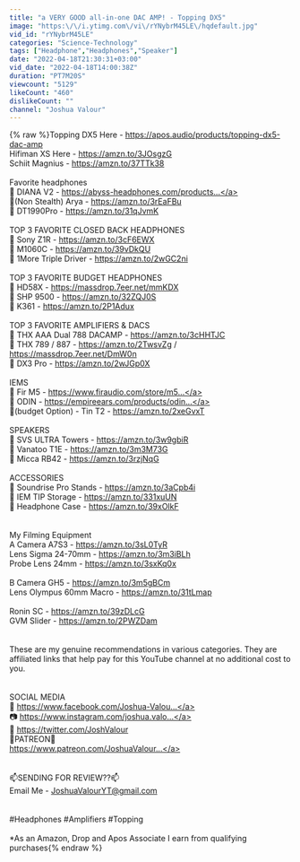 ```yaml
---
title: "a VERY GOOD all-in-one DAC AMP! - Topping DX5"
image: "https:\/\/i.ytimg.com\/vi\/rYNybrM45LE\/hqdefault.jpg"
vid_id: "rYNybrM45LE"
categories: "Science-Technology"
tags: ["Headphone","Headphones","Speaker"]
date: "2022-04-18T21:30:31+03:00"
vid_date: "2022-04-18T14:00:38Z"
duration: "PT7M20S"
viewcount: "5129"
likeCount: "460"
dislikeCount: ""
channel: "Joshua Valour"
---
```

{% raw %}Topping DX5 Here - <a rel="nofollow" target="blank" href="https://apos.audio/products/topping-dx5-dac-amp">https://apos.audio/products/topping-dx5-dac-amp</a><br />Hifiman XS Here - <a rel="nofollow" target="blank" href="https://amzn.to/3JOsgzG">https://amzn.to/3JOsgzG</a><br />Schiit Magnius - <a rel="nofollow" target="blank" href="https://amzn.to/37TTk38">https://amzn.to/37TTk38</a><br /><br />Favorite headphones<br />🥇 DIANA V2 - <a rel="nofollow" target="blank" href="https://abyss-headphones.com/products...">https://abyss-headphones.com/products...</a><br />🥈(Non Stealth) Arya - <a rel="nofollow" target="blank" href="https://amzn.to/3rEaFBu​​">https://amzn.to/3rEaFBu​​</a><br />🥉 DT1990Pro - <a rel="nofollow" target="blank" href="https://amzn.to/31qJvmK​​">https://amzn.to/31qJvmK​​</a><br /><br />TOP 3 FAVORITE CLOSED BACK HEADPHONES<br />🥇 Sony Z1R - <a rel="nofollow" target="blank" href="https://amzn.to/3cF6EWX​​​​​​​​">https://amzn.to/3cF6EWX​​​​​​​​</a><br />🥈 M1060C - <a rel="nofollow" target="blank" href="https://amzn.to/39vDkQU​​​​​​​​">https://amzn.to/39vDkQU​​​​​​​​</a><br />🥉 1More Triple Driver - <a rel="nofollow" target="blank" href="https://amzn.to/2wGC2ni​​​​​​​​">https://amzn.to/2wGC2ni​​​​​​​​</a><br /><br />TOP 3 FAVORITE BUDGET HEADPHONES<br />🥇 HD58X - <a rel="nofollow" target="blank" href="https://massdrop.7eer.net/mmKDX​​​​​​​​">https://massdrop.7eer.net/mmKDX​​​​​​​​</a><br />🥈 SHP 9500 - <a rel="nofollow" target="blank" href="https://amzn.to/32ZQJ0S​​​​​​​​">https://amzn.to/32ZQJ0S​​​​​​​​</a><br />🥉 K361 - <a rel="nofollow" target="blank" href="https://amzn.to/2P1Adux​​​​​">https://amzn.to/2P1Adux​​​​​</a><br /><br />TOP 3 FAVORITE AMPLIFIERS &amp; DACS<br />🥇 THX AAA Dual 788 DACAMP - <a rel="nofollow" target="blank" href="https://amzn.to/3cHHTJC​​​​​​​​">https://amzn.to/3cHHTJC​​​​​​​​</a><br />🥈 THX 789 / 887 - <a rel="nofollow" target="blank" href="https://amzn.to/2TwsvZg​​​​​​​​">https://amzn.to/2TwsvZg​​​​​​​​</a> / <a rel="nofollow" target="blank" href="https://massdrop.7eer.net/DmW0n​​​​​​​​">https://massdrop.7eer.net/DmW0n​​​​​​​​</a><br />🥉 DX3 Pro - <a rel="nofollow" target="blank" href="https://amzn.to/2wJGp0X​​​​​​​​">https://amzn.to/2wJGp0X​​​​​​​​</a><br /><br />IEMS <br />🥇 Fir M5 - <a rel="nofollow" target="blank" href="https://www.firaudio.com/store/m5​​​​...">https://www.firaudio.com/store/m5​​​​...</a><br />🥈 ODIN - <a rel="nofollow" target="blank" href="https://empireears.com/products/odin​...">https://empireears.com/products/odin​...</a><br />🥉(budget Option) - Tin T2 - <a rel="nofollow" target="blank" href="https://amzn.to/2xeGvxT​​​​​​​​">https://amzn.to/2xeGvxT​​​​​​​​</a><br /><br />SPEAKERS<br />🥇 SVS ULTRA Towers - <a rel="nofollow" target="blank" href="https://amzn.to/3w9gbiR​​">https://amzn.to/3w9gbiR​​</a><br />🥈 Vanatoo T1E - <a rel="nofollow" target="blank" href="https://amzn.to/3m3M73G​​">https://amzn.to/3m3M73G​​</a><br />🥉 Micca RB42 - <a rel="nofollow" target="blank" href="https://amzn.to/3rzjNqG​​">https://amzn.to/3rzjNqG​​</a><br /><br />ACCESSORIES <br />🥇 Soundrise Pro Stands - <a rel="nofollow" target="blank" href="https://amzn.to/3aCpb4i​​​​​​​​">https://amzn.to/3aCpb4i​​​​​​​​</a><br />🥈 IEM TIP Storage - <a rel="nofollow" target="blank" href="https://amzn.to/331xuUN​​​​​​​​">https://amzn.to/331xuUN​​​​​​​​</a><br />🥉 Headphone Case - <a rel="nofollow" target="blank" href="https://amzn.to/39xOlkF​​​​​​​​">https://amzn.to/39xOlkF​​​​​​​​</a><br /><br /><br />My Filming Equipment<br />A Camera A7S3 - <a rel="nofollow" target="blank" href="https://amzn.to/3sL0TyR​​">https://amzn.to/3sL0TyR​​</a><br />Lens Sigma 24-70mm - <a rel="nofollow" target="blank" href="https://amzn.to/3m3iBLh​​">https://amzn.to/3m3iBLh​​</a><br />Probe Lens 24mm - <a rel="nofollow" target="blank" href="https://amzn.to/3sxKq0x​​">https://amzn.to/3sxKq0x​​</a><br /><br />B Camera GH5 - <a rel="nofollow" target="blank" href="https://amzn.to/3m5gBCm​​">https://amzn.to/3m5gBCm​​</a><br />Lens Olympus 60mm Macro - <a rel="nofollow" target="blank" href="https://amzn.to/31tLmap​​">https://amzn.to/31tLmap​​</a><br /><br />Ronin SC - <a rel="nofollow" target="blank" href="https://amzn.to/39zDLcG​​​​​​​​">https://amzn.to/39zDLcG​​​​​​​​</a><br />GVM Slider - <a rel="nofollow" target="blank" href="https://amzn.to/2PWZDam​​​​​​​​">https://amzn.to/2PWZDam​​​​​​​​</a><br /><br /><br />These are my genuine recommendations in various categories. They are affiliated links that help pay for this YouTube channel at no additional cost to you. <br /><br /><br />SOCIAL MEDIA<br />               📘 <a rel="nofollow" target="blank" href="https://www.facebook.com/Joshua-Valou...">https://www.facebook.com/Joshua-Valou...</a><br />                 📷 <a rel="nofollow" target="blank" href="https://www.instagram.com/joshua.valo...">https://www.instagram.com/joshua.valo...</a><br />                        🔔 <a rel="nofollow" target="blank" href="https://twitter.com/JoshValour​​​​​​​​">https://twitter.com/JoshValour​​​​​​​​</a><br />                                           💸PATREON💸<br />                     <a rel="nofollow" target="blank" href="https://www.patreon.com/JoshuaValour​...">https://www.patreon.com/JoshuaValour​...</a><br /><br /><br />                              📫SENDING FOR REVIEW??📫<br />                      Email Me - JoshuaValourYT@gmail.com<br /><br /><br />                           #Headphones​​​ #Amplifiers #Topping<br /><br />          *As an Amazon, Drop and Apos Associate I earn from qualifying purchases{% endraw %}
